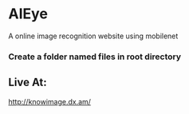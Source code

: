 # AIEye
A online image recognition website using mobilenet
### Create a folder named files in root directory

## Live At:
http://knowimage.dx.am/
